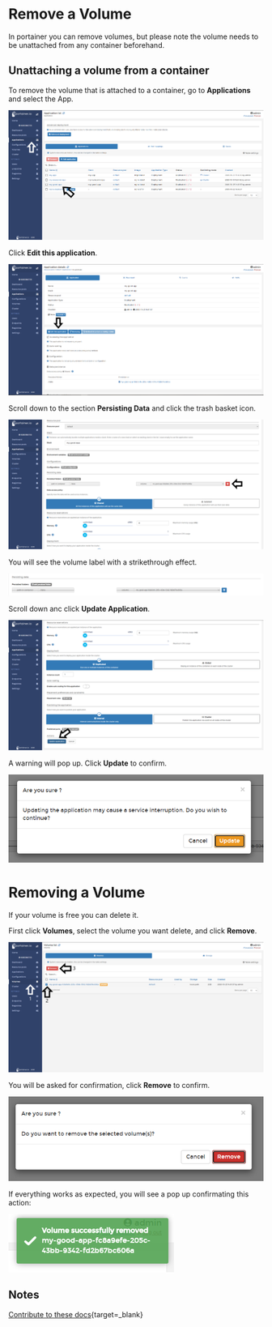 # Remove a Volume

In portainer you can remove volumes, but please note the volume needs to be unattached from any container beforehand.

## Unattaching a volume from a container

To remove the volume that is attached to a container, go to <b>Applications</b> and select the App.

![volumes](assets/remove-1.png)

Click <b>Edit this application</b>.

![volumes](assets/remove-2.png)

Scroll down to the section <b>Persisting Data</b> and click the trash basket icon. 

![volumes](assets/remove-3.png)

You will see the volume label with a strikethrough effect.

![volumes](assets/remove-4.png)

Scroll down anc click <b>Update Application</b>.

![volumes](assets/remove-5.png)

A warning will pop up. Click <b>Update</b> to confirm.

![volumes](assets/remove-6.png)

# Removing a Volume

If your volume is free you can delete it. 

First click <b>Volumes</b>, select the volume you want delete, and click <b>Remove</b>.

![volumes](assets/remove-7.png)

You will be asked for confirmation, click <b>Remove</b> to confirm.

![volumes](assets/remove-8.png)

If everything works as expected, you will see a pop up confirmating this action:

![volumes](assets/remove-9.png)

## Notes

[Contribute to these docs](https://github.com/portainer/portainer-docs/blob/master/contributing.md){target=_blank}